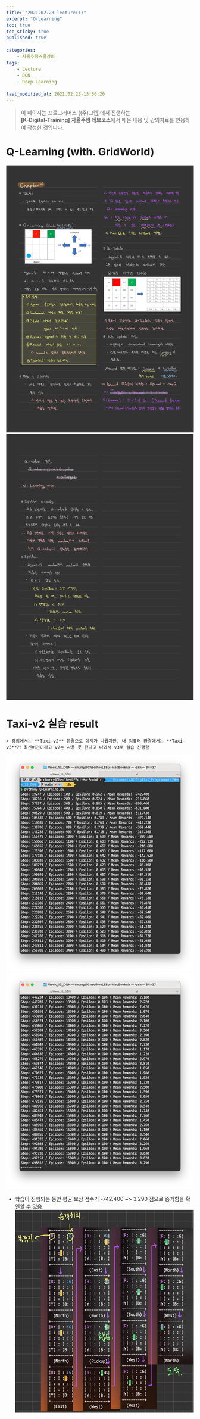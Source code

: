 ```yaml
---
title: "2021.02.23 lecture(1)"
excerpt: "Q-Learning"
toc: true
toc_sticky: true
published: true

categories:
    - 자율주행스쿨강의
tags:
    - Lecture
    - DQN
    - Deep Learning

last_modified_at: 2021.02.23-13:56:20  
---
```


>이 페이지는 프로그래머스 ((주)그렙)에서 진행하는\
**[K-Digital-Training] 자율주행 데브코스**에서 배운 내용 및 강의자료를 인용하여 작성한 것입니다.


# Q-Learning (with. GridWorld)
![image](/assets/images/lecture/week13_imgs/210223_01.jpeg)
![image](/assets/images/lecture/week13_imgs/210223_02.jpeg)

# Taxi-v2 실습 result
    > 강의에서는 **Taxi-v2** 환경으로 예제가 나왔지만, 내 컴퓨터 환경에서는 **Taxi-v3**가 최신버전이라고 v2는 사용 못 한다고 나와서 v3로 실습 진행함

![result](/assets/images/lecture/week13_imgs/result_01.png)
![result](/assets/images/lecture/week13_imgs/result_02.png)

- 학습이 진행되는 동안 평균 보상 점수가 -742.400 ~> 3.290 점으로 증가함을 확인할 수 있음\
![result](/assets/images/lecture/week13_imgs/result_03.jpeg)
